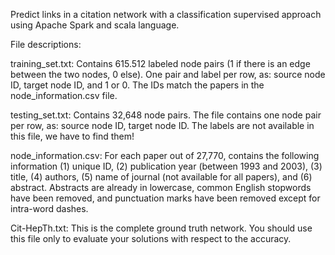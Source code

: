 Predict links in a citation network with a classification supervised approach using Apache Spark and scala language.

File descriptions:

training_set.txt: Contains 615.512 labeled node pairs (1 if there is an edge between the two nodes, 0 else).
One pair and label per row, as: source node ID, target node ID, and 1 or 0. The IDs match the papers
in the node_information.csv file.

testing_set.txt: Contains 32,648 node pairs. The file contains one node pair per row, as: source node ID,
target node ID. The labels are not available in this file, we have to find them!

node_information.csv: For each paper out of 27,770, contains the following information (1) unique
ID, (2) publication year (between 1993 and 2003), (3) title, (4) authors, (5) name of journal (not
available for all papers), and (6) abstract. Abstracts are already in lowercase, common English
stopwords have been removed, and punctuation marks have been removed except for intra-word
dashes. 

Cit-HepTh.txt: This is the complete ground truth network. You should use this file only to evaluate
your solutions with respect to the accuracy.
